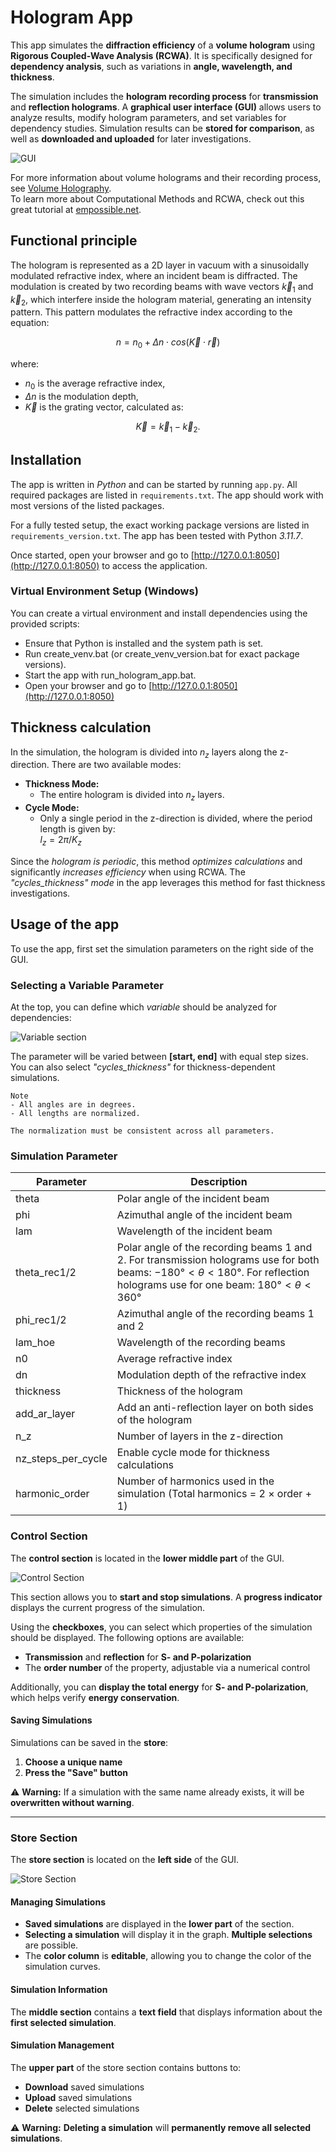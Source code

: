 
# Hologram App

This app simulates the **diffraction efficiency** of a **volume hologram** using **Rigorous Coupled-Wave Analysis (RCWA)**. It is specifically designed for **dependency analysis**, such as variations in **angle, wavelength, and thickness**.

The simulation includes the **hologram recording process** for **transmission** and **reflection holograms**.
A **graphical user interface (GUI)** allows users to analyze results, modify hologram parameters, and set variables for dependency studies.
Simulation results can be **stored for comparison**, as well as **downloaded and uploaded** for later investigations.

![GUI](GUI.png)

For more information about volume holograms and their recording process, see [Volume Holography](https://www.intechopen.com/chapters/53618).  
To learn more about Computational Methods and RCWA, check out this great tutorial at [empossible.net](https://empossible.net/academics/emp4301_5301/).

## Functional principle

The hologram is represented as a 2D layer in vacuum with a sinusoidally modulated refractive index, where an incident beam is diffracted.
The modulation is created by two recording beams with wave vectors $\vec{k}_1$ and $\vec{k}_2$, which interfere inside the hologram material, generating an intensity pattern.
This pattern modulates the refractive index according to the equation: 

$$n = n_0 + \Delta n \cdot cos(\vec K\cdot \vec r)$$

where:
+ $n_0$ is the average refractive index,
+ $\Delta n$ is the modulation depth,
+ $\vec{K}$ is the grating vector, calculated as:

 
$$\vec K = \vec k_1 - \vec k_2.$$



## Installation
The app is written in *Python* and can be started by running `app.py`.
All required packages are listed in `requirements.txt`. The app should work with most versions of the listed packages.

For a fully tested setup, the exact working package versions are listed in `requirements_version.txt`. The app has been tested with Python *3.11.7*.  

Once started, open your browser and go to [http://127.0.0.1:8050](http://127.0.0.1:8050) to access the application.



### Virtual Environment Setup (Windows)
You can create a virtual environment and install dependencies using the provided scripts:

* Ensure that Python is installed and the system path is set.
* Run create_venv.bat (or create_venv_version.bat for exact package versions).
* Start the app with run_hologram_app.bat.
* Open your browser and go to [http://127.0.0.1:8050](http://127.0.0.1:8050)

## Thickness calculation
In the simulation, the hologram is divided into $n_z$ layers along the z-direction. There are two available modes:

* **Thickness Mode:**
  + The entire hologram is divided into $n_z$ layers.
* **Cycle Mode:**
  + Only a single period in the z-direction is divided, where the period length is given by:  
    $l_z=2\pi/K_z$



Since the *hologram is periodic*, this method *optimizes calculations* and significantly *increases efficiency* when using RCWA.
The *\"cycles_thickness\" mode* in the app leverages this method for fast thickness investigations.

## Usage of the app
To use the app, first set the simulation parameters on the right side of the GUI.

### Selecting a Variable Parameter
At the top, you can define which *variable* should be analyzed for dependencies:

![Variable section](variable_section.png)

The parameter will be varied between **[start, end]** with equal step sizes.
You can also select *\"cycles_thickness\"* for thickness-dependent simulations.

```
Note
- All angles are in degrees. 
- All lengths are normalized. 

The normalization must be consistent across all parameters.

```



### Simulation Parameter

| Parameter | Description |
| -------- | -------- |
| theta | Polar angle of the incident beam |
| phi	| Azimuthal angle of the incident beam |
| lam |	Wavelength of the incident beam|
| theta_rec1/2 | Polar angle of the recording beams 1 and 2. For transmission holograms use for both beams: $-180°<\theta<180°$. For reflection holograms use for one beam: $180°<\theta<360°$ |
| phi_rec1/2 |	Azimuthal angle of the recording beams 1 and 2 |
| lam_hoe	| Wavelength of the recording beams |
| n0 |	Average refractive index |
| dn |	Modulation depth of the refractive index |
| thickness |	Thickness of the hologram |
| add_ar_layer	| Add an anti-reflection layer on both sides of the hologram |
| n_z |	Number of layers in the z-direction |
| nz_steps_per_cycle |	Enable cycle mode for thickness calculations |
| harmonic_order	| Number of harmonics used in the simulation (Total harmonics = 2 × order + 1) |

### **Control Section**  

The **control section** is located in the **lower middle part** of the GUI.  

![Control Section](control_section.png)  

This section allows you to **start and stop simulations**. A **progress indicator** displays the current progress of the simulation.  

Using the **checkboxes**, you can select which properties of the simulation should be displayed. The following options are available:  
- **Transmission** and **reflection** for **S- and P-polarization**  
- The **order number** of the property, adjustable via a numerical control  

Additionally, you can **display the total energy** for **S- and P-polarization**, which helps verify **energy conservation**.  

#### **Saving Simulations**  
Simulations can be saved in the **store**:  
1. **Choose a unique name**  
2. **Press the "Save" button**  

⚠️ **Warning:** If a simulation with the same name already exists, it will be **overwritten without warning**.  

---

### **Store Section**  

The **store section** is located on the **left side** of the GUI.  

![Store Section](store_section.png)  

#### **Managing Simulations**  
- **Saved simulations** are displayed in the **lower part** of the section.  
- **Selecting a simulation** will display it in the graph. **Multiple selections** are possible.  
- The **color column** is **editable**, allowing you to change the color of the simulation curves.  

#### **Simulation Information**  
The **middle section** contains a **text field** that displays information about the **first selected simulation**.  

#### **Simulation Management**  
The **upper part** of the store section contains buttons to:  
- **Download** saved simulations  
- **Upload** saved simulations  
- **Delete** selected simulations  

⚠️ **Warning:** **Deleting a simulation** will **permanently remove all selected simulations**.  

